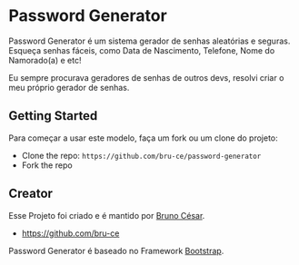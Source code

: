 ﻿# Password Generator

Password Generator é um sistema gerador de senhas aleatórias e seguras. Esqueça senhas fáceis, como Data de Nascimento, Telefone, Nome do Namorado(a) e etc!

Eu sempre procurava geradores de senhas de outros devs, resolvi criar o meu próprio gerador de senhas.

## Getting Started

Para começar a usar este modelo, faça um fork ou um clone do projeto:
* Clone the repo: `https://github.com/bru-ce/password-generator`
* Fork the repo


## Creator

Esse Projeto foi criado e é mantido por [Bruno César](https://github.com/bru-ce/).

* https://github.com/bru-ce

Password Generator é baseado no Framework [Bootstrap](http://getbootstrap.com/).


